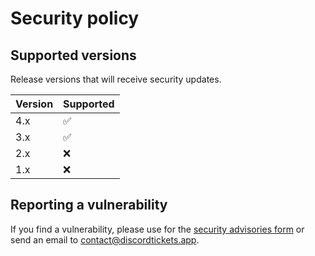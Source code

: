 # Security policy

## Supported versions

Release versions that will receive security updates.

| Version | Supported |
| ------- | --------- |
| 4.x     | ✅        |
| 3.x     | ✅        |
| 2.x     | ❌        |
| 1.x     | ❌        |

## Reporting a vulnerability

If you find a vulnerability, please use for the [security advisories form](https://github.com/discord-tickets/bot/security/advisories/new)
or send an email to [contact@discordtickets.app](mailto:contact@discordtickets.app).

